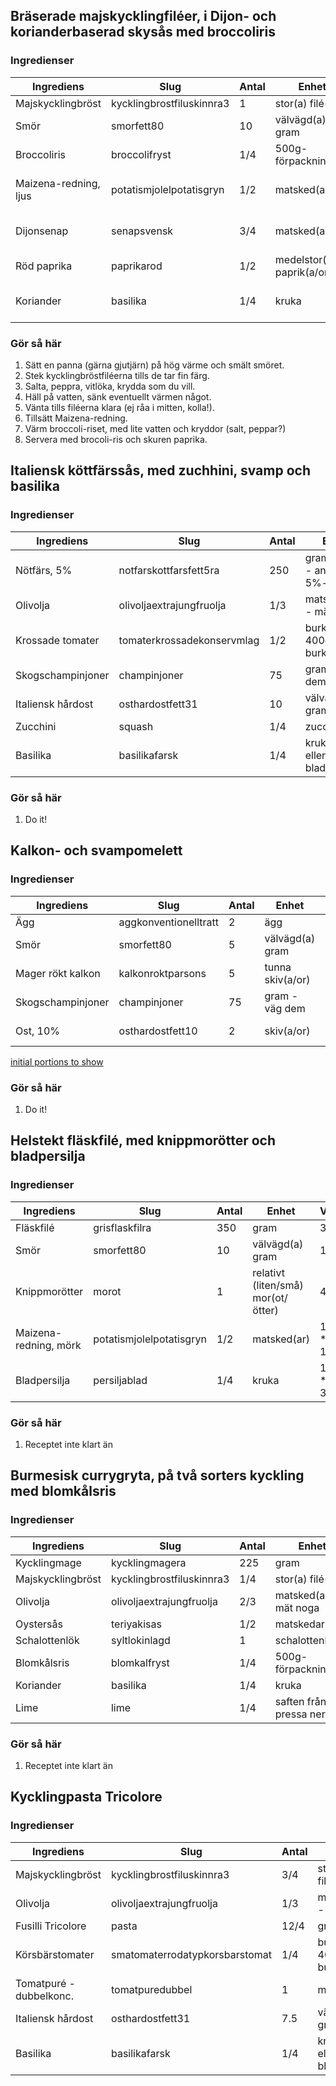## Bräserade majskycklingfiléer, i Dijon- och korianderbaserad skysås med broccoliris

### Ingredienser
| Ingrediens           | Slug                       | Antal | Enhet                       | Vikt      |
|----------------------|----------------------------|-------|-----------------------------|-----------|
| Majskycklingbröst    | kycklingbrostfiluskinnra3  | 1     | stor(a) filé(er)            |       250 |
| Smör                 | smorfett80                 | 10    | välvägd(a) gram             |        10 |
| Broccoliris          | broccolifryst              | 1/4   | 500g-förpackning(ar)        |       125 | 
| Maizena-redning, ljus| potatismjolelpotatisgryn   | 1/2   | matsked(ar)                 |  1/2 * 10 |
| Dijonsenap           | senapsvensk                | 3/4   | matsked(ar)                 |  3/4 * 20 |
| Röd paprika          | paprikarod                 | 1/2   | medelstor(a) paprik(a/or)   |       110 |
| Koriander            | basilika                   | 1/4   | kruka                       |  1/4 * 35 |

### Gör så här
1. Sätt en panna (gärna gjutjärn) på hög värme och smält smöret.
1. Stek kycklingbröstfiléerna tills de tar fin färg.
2. Salta, peppra, vitlöka, krydda som du vill.
3. Häll på vatten, sänk eventuellt värmen något.
4. Vänta tills filéerna klara (ej råa i mitten, kolla!).
5. Tillsätt Maizena-redning.
6. Värm broccoli-riset, med lite vatten och kryddor (salt, peppar?)
7. Servera med brocoli-ris och skuren paprika.



## Italiensk köttfärssås, med zuchhini, svamp och basilika

### Ingredienser
| Ingrediens        | Slug                       | Antal | Enhet                               | Vikt     |
|-------------------|----------------------------|-------|-------------------------------------|--------- |
| Nötfärs, 5%       | notfarskottfarsfett5ra     | 250   | gram, viktigt - använd 5%-ig!       |      250 |
| Olivolja          | olivoljaextrajungfruolja   | 1/3   | matsked(ar) - mät noga              | 1/3*13.8 |
| Krossade tomater  | tomaterkrossadekonservmlag | 1/2   | burk(ar), 400g per burk             |      200 |
| Skogschampinjoner | champinjoner               | 75    | gram - väg dem                      |       75 |
| Italiensk hårdost | osthardostfett31           | 10    | välvägda gram                       |       10 |
| Zucchini          | squash                     | 1/4   | zucchini(er)                        |       90 |
| Basilika          | basilikafarsk              | 1/4   | kruk(a/or), eller bladpersilja...   | 1/4 * 35 |

### Gör så här
1. Do it!



## Kalkon- och svampomelett

### Ingredienser
| Ingrediens        | Slug                       | Antal | Enhet                           | Vikt     |
|-------------------|----------------------------|-------|---------------------------------|----------|
| Ägg               | aggkonventionelltratt      | 2     | ägg                             |      120 |
| Smör              | smorfett80                 | 5     | välvägd(a) gram                 |        5 |
| Mager rökt kalkon | kalkonroktparsons          | 5     | tunna skiv(a/or)                | 5 * 5.71 |
| Skogschampinjoner | champinjoner               | 75    | gram - väg dem                  |       75 |
| Ost, 10%          | osthardostfett10           | 2     | skiv(a/or)                      |   2 * 12 |

[initial portions to show](1)

### Gör så här
1. Do it!


## Helstekt fläskfilé, med knippmorötter och bladpersilja

### Ingredienser
| Ingrediens           | Slug                       | Antal | Enhet                             | Vikt     |
|----------------------|----------------------------|-------|-----------------------------------|----------|
| Fläskfilé            | grisflaskfilra             |  350  | gram                              |      350 |
| Smör                 | smorfett80                 |   10  | välvägd(a) gram                   |       10 |
| Knippmorötter        | morot                      |    1  | relativt (liten/små) mor(ot/ötter)|       40 |
| Maizena-redning, mörk| potatismjolelpotatisgryn   |  1/2  | matsked(ar)                       | 1/2 * 10 |
| Bladpersilja         | persiljablad               | 1/4   | kruka                             | 1/4 * 35 |

### Gör så här
1. Receptet inte klart än



## Burmesisk currygryta, på två sorters kyckling med blomkålsris

### Ingredienser
| Ingrediens        | Slug                       | Antal | Enhet                           | Vikt     |
|-------------------|----------------------------|-------|---------------------------------|----------|
| Kycklingmage      | kycklingmagera             | 225   | gram                            |      225 | 
| Majskycklingbröst | kycklingbrostfiluskinnra3  | 1/4   | stor(a) filé(er)                |  250 / 4 |
| Olivolja          | olivoljaextrajungfruolja   | 2/3   | matsked(ar) - mät noga          | 2/3*13.8 |
| Oystersås         | teriyakisas                | 1/2   | matskedar                       |      7.5 |
| Schalottenlök     | syltlokinlagd              | 1     | schalottenlök                   |       30 |
| Blomkålsris       | blomkalfryst               | 1/4   | 500g-förpackning(ar)            |      125 | 
| Koriander         | basilika                   | 1/4   | kruka                           | 1/4 * 35 |
| Lime              | lime                       | 1/4   | saften från... pressa ner       | 1/4 * 15 |
 

### Gör så här
1. Receptet inte klart än


## Kycklingpasta Tricolore

### Ingredienser
| Ingrediens              | Slug                           | Antal | Enhet                            | Vikt     |
|-------------------------|--------------------------------|-------|----------------------------------|----------|
| Majskycklingbröst       | kycklingbrostfiluskinnra3      | 3/4   | stor(a) filé(er)                 |    750/4 |
| Olivolja                | olivoljaextrajungfruolja       | 1/3   | matsked(ar) - mät noga!          | 1/3*13.8 |
| Fusilli Tricolore       | pasta                          | 12/4  | gram, väg!                       |    150/4 |
| Körsbärstomater         | smatomaterrodatypkorsbarstomat | 1/4   | burk(ar), 400g per burk          |      100 | 
| Tomatpuré - dubbelkonc. | tomatpuredubbel                |   1   | matsked(ar)                      |       15 |  
| Italiensk hårdost       | osthardostfett31               | 7.5   | välvägda gram                    |      7.5 |
| Basilika                | basilikafarsk                  | 1/4   | kruk(a/or), eller bladpersilja...| 1/4 * 35 |